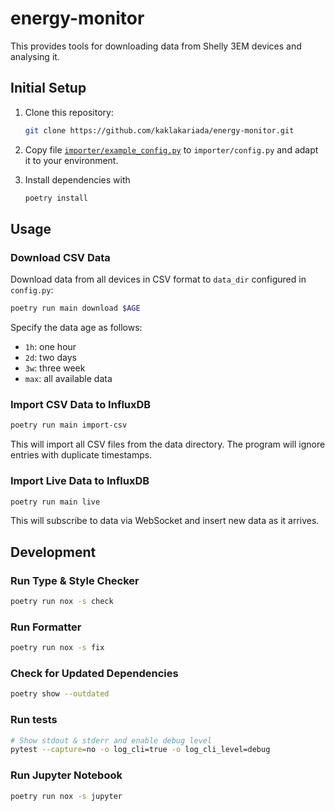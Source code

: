 # energy-monitor
This provides tools for downloading data from Shelly 3EM devices and analysing it.

## Initial Setup

1. Clone this repository:
    ```sh
    git clone https://github.com/kaklakariada/energy-monitor.git
    ```

2. Copy file [`importer/example_config.py`](./importer/example_config.py) to `importer/config.py` and adapt it to your environment.
3. Install dependencies with
    ```sh
    poetry install
    ```

## Usage

### Download CSV Data

Download data from all devices in CSV format to `data_dir` configured in `config.py`:

```sh
poetry run main download $AGE
```

Specify the data age as follows:

* `1h`: one hour
* `2d`: two days
* `3w`: three week
* `max`: all available data

### Import CSV Data to InfluxDB

```sh
poetry run main import-csv
```

This will import all CSV files from the data directory. The program will ignore entries with duplicate timestamps.

### Import Live Data to InfluxDB

```sh
poetry run main live
```

This will subscribe to data via WebSocket and insert new data as it arrives.

## Development

### Run Type & Style Checker

```sh
poetry run nox -s check
```

### Run Formatter

```sh
poetry run nox -s fix
```

### Check for Updated Dependencies

```sh
poetry show --outdated
```

### Run tests

```sh
# Show stdout & stderr and enable debug level
pytest --capture=no -o log_cli=true -o log_cli_level=debug
```
### Run Jupyter Notebook

```sh
poetry run nox -s jupyter
```
